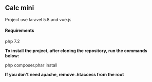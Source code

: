 ## Calc mini
Project use laravel 5.8 and vue.js

#### Requirements
php 7.2

**To install the project, after cloning the repository, run the commands below:**

php composer.phar install

**If you don't need apache, remove .htaccess from the root**
